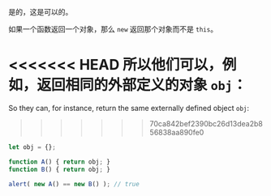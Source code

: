是的，这是可以的。

如果一个函数返回一个对象，那么 `new` 返回那个对象而不是 `this`。

<<<<<<< HEAD
所以他们可以，例如，返回相同的外部定义的对象 `obj`：
=======
So they can, for instance, return the same externally defined object `obj`:
>>>>>>> 70ca842bef2390bc26d13dea2b856838aa890fe0

```js run no-beautify
let obj = {};

function A() { return obj; }
function B() { return obj; }

alert( new A() == new B() ); // true
```
